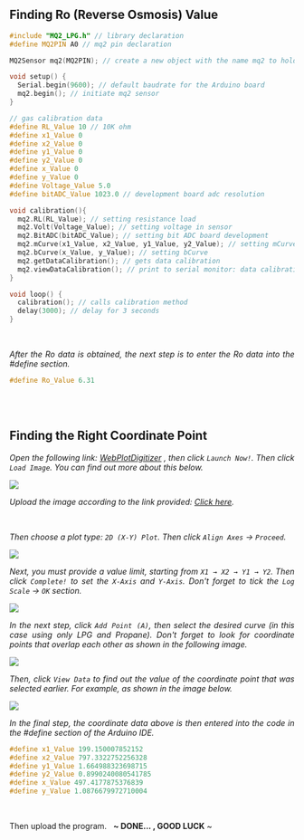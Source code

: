 ## Finding Ro (Reverse Osmosis) Value

```ino
#include "MQ2_LPG.h" // library declaration
#define MQ2PIN A0 // mq2 pin declaration

MQ2Sensor mq2(MQ2PIN); // create a new object with the name mq2 to hold the MQ2Sensor class

void setup() {
  Serial.begin(9600); // default baudrate for the Arduino board
  mq2.begin(); // initiate mq2 sensor
}

// gas calibration data
#define RL_Value 10 // 10K ohm
#define x1_Value 0
#define x2_Value 0
#define y1_Value 0
#define y2_Value 0
#define x_Value 0
#define y_Value 0
#define Voltage_Value 5.0
#define bitADC_Value 1023.0 // development board adc resolution

void calibration(){
  mq2.RL(RL_Value); // setting resistance load
  mq2.Volt(Voltage_Value); // setting voltage in sensor
  mq2.BitADC(bitADC_Value); // setting bit ADC board development
  mq2.mCurve(x1_Value, x2_Value, y1_Value, y2_Value); // setting mCurve
  mq2.bCurve(x_Value, y_Value); // setting bCurve
  mq2.getDataCalibration(); // gets data calibration
  mq2.viewDataCalibration(); // print to serial monitor: data calibration
}

void loop() {
  calibration(); // calls calibration method
  delay(3000); // delay for 3 seconds
}
```

<br>

<div align="justify">
  
<i>After the Ro data is obtained, the next step is to enter the Ro data into the #define section.</i>

```ino
#define Ro_Value 6.31
```

<br><br>

## Finding the Right Coordinate Point

<i>Open the following link: <a href="https://automeris.io/WebPlotDigitizer/">WebPlotDigitizer</a> , then click ``` Launch Now! ```. Then click ``` Load Image ```. You can find out more about this below.</i>

<img src="https://user-images.githubusercontent.com/54527592/230691437-6e734c51-a1a1-499b-ab66-c18921d6f26b.jpg">

<i>Upload the image according to the link provided: <a href="https://github.com/devancakra/MQ2_LPG_Library/blob/master/extras/sensor%20calibration%20graph.png">Click here</a>.</i>

<br>

<i>Then choose a plot type: ``` 2D (X-Y) Plot ```. Then click ``` Align Axes ``` → ``` Proceed ```.</i>

<img src="https://user-images.githubusercontent.com/54527592/230691665-0cfe7167-42a9-4b24-8cde-1571c080a7e2.jpg"><br>

<i>Next, you must provide a value limit, starting from ``` X1 → X2 → Y1 → Y2 ```. Then click ``` Complete! ``` to set the ``` X-Axis ``` and ``` Y-Axis ```. Don't forget to tick the ``` Log Scale ``` → ``` OK ``` section.</i>
  
<img src="https://user-images.githubusercontent.com/54527592/230692139-07392ab0-8119-4a60-ba9e-daa5cfeb4a01.jpg"><br>

<i>In the next step, click ``` Add Point (A) ```, then select the desired curve (in this case using only LPG and Propane). Don't forget to look for coordinate points that overlap each other as shown in the following image.</i>

<img src="https://user-images.githubusercontent.com/54527592/230692688-5fdb713c-d8e0-41e0-88d8-cb930f8af38b.jpg"><br>

<i>Then, click ``` View Data ``` to find out the value of the coordinate point that was selected earlier. For example, as shown in the image below.</i>

<img src="https://user-images.githubusercontent.com/54527592/230692817-40d2f148-5cd2-4255-9fd3-49a02a9cd3c9.jpg"><br>

<i>In the final step, the coordinate data above is then entered into the code in the #define section of the Arduino IDE.</i>

```ino
#define x1_Value 199.150007852152
#define x2_Value 797.3322752256328
#define y1_Value 1.664988323698715
#define y2_Value 0.8990240080541785
#define x_Value 497.4177875376839
#define y_Value 1.0876679972710004
```

<br>
  
  Then upload the program.&nbsp;&nbsp;&nbsp;<strong>~ DONE... , GOOD LUCK</strong> ~

</div>
